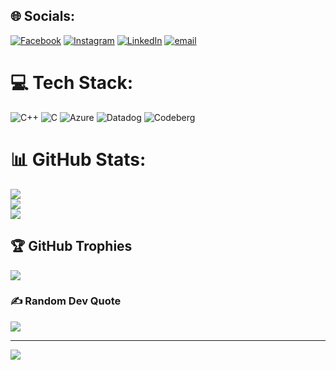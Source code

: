 
## 🌐 Socials:
[![Facebook](https://img.shields.io/badge/Facebook-%231877F2.svg?logo=Facebook&logoColor=white)](https://facebook.com/https://www.facebook.com/ncham12/) [![Instagram](https://img.shields.io/badge/Instagram-%23E4405F.svg?logo=Instagram&logoColor=white)](https://instagram.com/https://www.instagram.com/u0tram_/) [![LinkedIn](https://img.shields.io/badge/LinkedIn-%230077B5.svg?logo=linkedin&logoColor=white)](https://linkedin.com/in/https://www.linkedin.com/in/ng%E1%BB%8Dc-tr%C3%A2m-11391a293/) [![email](https://img.shields.io/badge/Email-D14836?logo=gmail&logoColor=white)](mailto:ngoctram.050215@gmail.com) 

# 💻 Tech Stack:
![C++](https://img.shields.io/badge/c++-%2300599C.svg?style=for-the-badge&logo=c%2B%2B&logoColor=white) ![C](https://img.shields.io/badge/c-%2300599C.svg?style=for-the-badge&logo=c&logoColor=white) ![Azure](https://img.shields.io/badge/azure-%230072C6.svg?style=for-the-badge&logo=microsoftazure&logoColor=white) ![Datadog](https://img.shields.io/badge/datadog-%23632CA6.svg?style=for-the-badge&logo=datadog&logoColor=white) ![Codeberg](https://img.shields.io/badge/Codeberg-2185D0?style=for-the-badge&logo=Codeberg&logoColor=white)
# 📊 GitHub Stats:
![](https://github-readme-stats.vercel.app/api?username=ngoctram05.github.io&theme=dark&hide_border=false&include_all_commits=false&count_private=false)<br/>
![](https://nirzak-streak-stats.vercel.app/?user=ngoctram05.github.io&theme=dark&hide_border=false)<br/>
![](https://github-readme-stats.vercel.app/api/top-langs/?username=ngoctram05.github.io&theme=dark&hide_border=false&include_all_commits=false&count_private=false&layout=compact)

## 🏆 GitHub Trophies
![](https://github-profile-trophy.vercel.app/?username=ngoctram05.github.io&theme=radical&no-frame=false&no-bg=true&margin-w=4)

### ✍️ Random Dev Quote
![](https://quotes-github-readme.vercel.app/api?type=horizontal&theme=radical)

---
[![](https://visitcount.itsvg.in/api?id=ngoctram05.github.io&icon=0&color=0)](https://visitcount.itsvg.in)

<!-- Proudly created with GPRM ( https://gprm.itsvg.in ) -->
